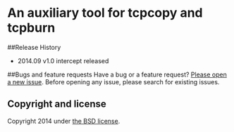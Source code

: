 # An auxiliary tool for tcpcopy and tcpburn 

##Release History
+ 2014.09  v1.0    intercept released


##Bugs and feature requests
Have a bug or a feature request? [Please open a new issue](https://github.com/session-replay-tools/intercept/issues). Before opening any issue, please search for existing issues.


## Copyright and license

Copyright 2014 under [the BSD license](LICENSE).
